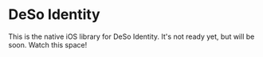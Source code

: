 # DeSo Identity

This is the native iOS library for DeSo Identity. It's not ready yet, but will be soon. Watch this space!
